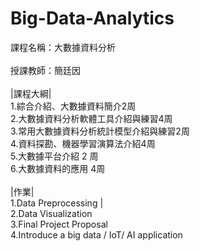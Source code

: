 # Big-Data-Analytics
課程名稱：大數據資料分析<br><br>
授課教師：簡廷因<br><br>
|課程大綱|<br>
1.綜合介紹、大數據資料簡介2周<br>
2.大數據資料分析軟體工具介紹與練習4周<br>
3.常用大數據資料分析統計模型介紹與練習2周<br>
4.資料探勘、機器學習演算法介紹4周<br>
5.大數據平台介紹 2 周<br>
6.大數據資料的應用 4周<br><br>
|作業|<br>
1.Data Preprocessing |<br>
2.Data Visualization<br>
3.Final Project Proposal <br>
4.Introduce a big data / IoT/ AI application<br>

